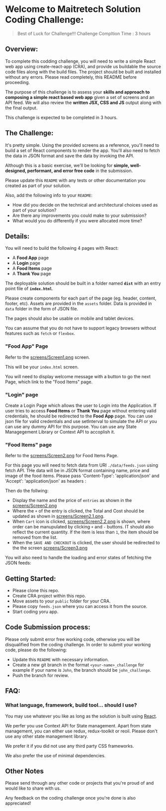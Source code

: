 # Welcome to Maitretech Solution Coding Challenge:

> Best of Luck for Challenge!!!
> Challenge Compltion Time : 3 hours

## Overview:

To complete this codding challenge, you will need to write a simple React web app using create-react-app (CRA), and provide us buildable the source code files along with the build files. The project should be built and installed without any errors. Please read completely, this README before proceeding.

The purpose of this challenge is to assess your **skills and approach to composing a simple react based web app** given a set of screens and an API feed. We will also review the **written JSX, CSS and JS** output along with the final output.

This challenge is expected to be completed in 3 hours.

## The Challenge:

It's pretty simple. Using the provided screens as a reference, you'll need to build a set of React components to render the app. You'll also need to fetch the data in JSON format and save the data by invoking the API.

Although this is a basic exercise, we'll be looking for **simple, well-designed, performant, and error free code** in the submission.

Please update this `README` with any tests or other documentation you created as part of your solution.

Also, add the following info to your `README`:

- How did you decide on the technical and architectural choices used as part of your solution?
- Are there any improvements you could make to your submission?
- What would you do differently if you were allocated more time?

## Details:

You will need to build the following 4 pages with React:

  - A **Food App** page
  - A **Login** page
  - A **Food Items** page
  - A **Thank You** page

The deployable solution should be built in a folder named **`dist`** with an entry point file of **`index.html`**.

Please create components for each part of the page (eg. header, content, footer, etc).
Assets are provided in the `assets` folder. Data is provided in `data` folder in the form of JSON file.

The pages should also be usable on mobile and tablet devices.

You can assume that you do not have to support legacy browsers without features such as `fetch` or `flexbox`.

### "Food App" Page

Refer to the [screens/Screen1.png](./screens/Screen1.png) screen.

This will be your `index.html` screen.

You will need to display welcome message with a button to go the next Page, which link to the "Food Items" page.

### "Login" page
Create a Login Page which allows the user to Login into the Application. If user tries to access **Food Items** or **Thank You** page without entering valid credentials, he should be redirected to the **Food App** page. You can use json file for valid credentials and use setInterval to simulate the API or you can use any dummy API for this purpose. 
You can use any State Managegement Library or Context API to accoplish it. 

### "Food Items" page

Refer to the [screens/Screen2.png](./screens/Screen2.png) for Food Items Page.

For this page you will need to fetch data from URI `./data/feeds.json` using fetch API. THe data will be in JSON format containing name, price and image of the food items. Please pass 'Content-Type': 'application/json' and 'Accept': 'application/json' as headers :

Then do the follwing:

- Display the name and the price of `entries` as shown in the [screens/Screen2.png](./screens/Screen2.png)
- Where the `+` of the entry is clicked, the Total and Cost should be updated as shown in [screens/Screen2.1.png](./screens/Screen2.1.png).
- When `Cart` icon is clicked, [screens/Screen2.2.png](./screens/Screen2.2.png) is shown, where order can be manupulated by clicking `+` and `-` buttons. IT should also reflect the current quantity. If the item is less than `1`, the item should be removed from the list.
- When the `SAVE AND CHECKOUT` is clicked, the user should be redirected to the the screen [screens/Screen3.png](./screens/Screen3.png)

You will also need to handle the loading and error states of fetching the JSON feeds:

## Getting Started:

- Please clone this repo.
- Create CRA project within this repo.
- Move assets to your `public` folder for your CRA.
- Please copy `feeds.json` where you can access it from the source.
- Start coding yoru app.

## Code Submission process:

Please only submit error free working code, otherwise you will be disqualified from the coding challenge. In order to submit your working code, please do the following:

- Update this `README` with necessary information.
- Create a new git branch in the format `<your-name>_challenge` for example if your name is `John`, the branch should be `john_challenge`.
- Push the branch for review.

## FAQ:

### What language, framework, build tool... should I use?

You may use whatever you like as long as the solution is built using [React](https://reactjs.org/).

We perfer you use Context API for State management. Apart from state management, you can either use redux, redux-toolkit or reoil. Please don't use any other state management library.

We prefer it if you did not use any third party CSS frameworks.

We also prefer the use of minimal dependencies.

## Other Notes

Please send through any other code or projects that you're proud of and would like to share with us.

Any feedback on the coding challenge once you're done is also appreciated!
